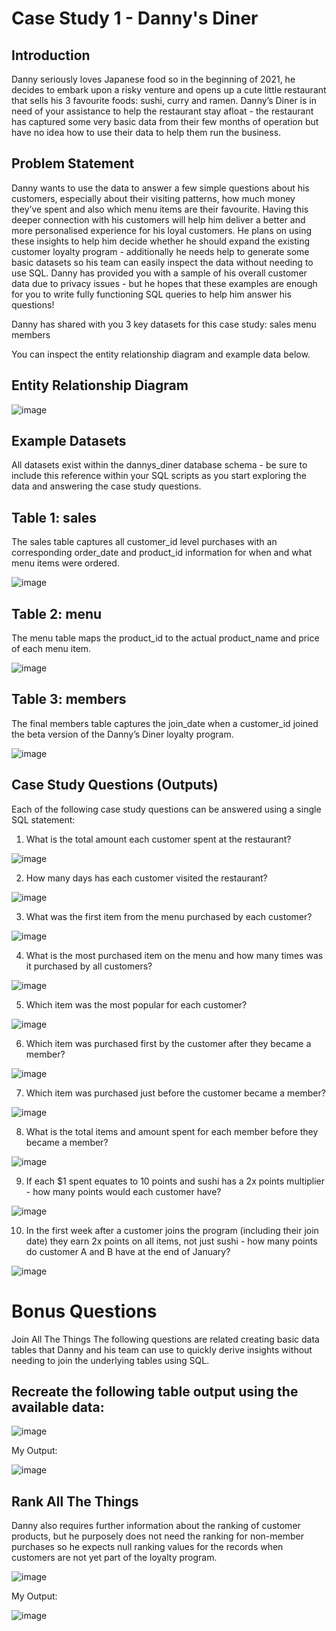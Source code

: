 # Case Study 1 - Danny's Diner

## Introduction
Danny seriously loves Japanese food so in the beginning of 2021, he decides to embark upon a risky venture and opens up a cute little restaurant that sells his 3 favourite foods: sushi, curry and ramen.
Danny’s Diner is in need of your assistance to help the restaurant stay afloat - the restaurant has captured some very basic data from their few months of operation but have no idea how to use their data to help them run the business.

## Problem Statement

Danny wants to use the data to answer a few simple questions about his customers, especially about their visiting patterns, how much money they’ve spent and also which menu items are their favourite. Having this deeper connection with his customers will help him deliver a better and more personalised experience for his loyal customers.
He plans on using these insights to help him decide whether he should expand the existing customer loyalty program - additionally he needs help to generate some basic datasets so his team can easily inspect the data without needing to use SQL.
Danny has provided you with a sample of his overall customer data due to privacy issues - but he hopes that these examples are enough for you to write fully functioning SQL queries to help him answer his questions!


Danny has shared with you 3 key datasets for this case study:
sales
menu
members

You can inspect the entity relationship diagram and example data below.

## Entity Relationship Diagram

![image](https://github.com/Prithak8/8_WEEK_SQL_CHALLENGE/assets/109690999/9bc40c12-5a39-4816-9002-99e86b0908fc)


## Example Datasets
All datasets exist within the dannys_diner database schema - be sure to include this reference within your SQL scripts as you start exploring the data and answering the case study questions.

## Table 1: sales
The sales table captures all customer_id level purchases with an corresponding order_date and product_id information for when and what menu items were ordered.

![image](https://github.com/Prithak8/8_WEEK_SQL_CHALLENGE/assets/109690999/a760b42c-9c91-4031-a257-fe86b1bac21f)

## Table 2: menu
The menu table maps the product_id to the actual product_name and price of each menu item.

![image](https://github.com/Prithak8/8_WEEK_SQL_CHALLENGE/assets/109690999/91dbedb9-c189-4b37-8914-cd5bbf5db04b)

## Table 3: members
The final members table captures the join_date when a customer_id joined the beta version of the Danny’s Diner loyalty program.

![image](https://github.com/Prithak8/8_WEEK_SQL_CHALLENGE/assets/109690999/fcabf68c-d601-4cd6-b119-faff06988f38)

## Case Study Questions   (Outputs)

Each of the following case study questions can be answered using a single SQL statement:

1) What is the total amount each customer spent at the restaurant?

![image](https://github.com/Prithak8/8_WEEK_SQL_CHALLENGE/assets/109690999/4654bc1b-c9cc-4e70-9cd0-3f46f86b5d34)

2) How many days has each customer visited the restaurant?

![image](https://github.com/Prithak8/8_WEEK_SQL_CHALLENGE/assets/109690999/3ab64aa1-ccf4-4e58-9710-201540ae467b)

3) What was the first item from the menu purchased by each customer?

![image](https://github.com/Prithak8/8_WEEK_SQL_CHALLENGE/assets/109690999/700e6de2-699b-466a-94eb-31d6ddacc320)

4) What is the most purchased item on the menu and how many times was it purchased by all customers?

![image](https://github.com/Prithak8/8_WEEK_SQL_CHALLENGE/assets/109690999/24e3a753-7fc1-4ece-bb1d-7eb5364c4e28)

5) Which item was the most popular for each customer?

![image](https://github.com/Prithak8/8_WEEK_SQL_CHALLENGE/assets/109690999/4b3dad0f-3030-4e24-97c1-8c5a7e077ac2)

6) Which item was purchased first by the customer after they became a member?

![image](https://github.com/Prithak8/8_WEEK_SQL_CHALLENGE/assets/109690999/4b08bc21-08f3-4454-b940-dc2532847d9d)

7) Which item was purchased just before the customer became a member?

![image](https://github.com/Prithak8/8_WEEK_SQL_CHALLENGE/assets/109690999/2916f5b5-eb4f-4e76-8ee0-b6416be04be3)

8) What is the total items and amount spent for each member before they became a member?

![image](https://github.com/Prithak8/8_WEEK_SQL_CHALLENGE/assets/109690999/98348564-399c-4bbd-95bf-a16f77d2c10f)

9) If each $1 spent equates to 10 points and sushi has a 2x points multiplier - how many points would each customer have?

![image](https://github.com/Prithak8/8_WEEK_SQL_CHALLENGE/assets/109690999/ec0116fc-b2fb-47d9-ac54-c37c3ae347d5)

10) In the first week after a customer joins the program (including their join date) they earn 2x points on all items, not just sushi - how many points do customer A and B have at the end of January?

![image](https://github.com/Prithak8/8_WEEK_SQL_CHALLENGE/assets/109690999/484c6c87-b510-4e7e-acc4-668ac21c2e18)


# Bonus Questions
Join All The Things
The following questions are related creating basic data tables that Danny and his team can use to quickly derive insights without needing to join the underlying tables using SQL.

## Recreate the following table output using the available data:

![image](https://github.com/Prithak8/8_WEEK_SQL_CHALLENGE/assets/109690999/fab7a38f-22fe-4750-a303-ebe778fbe270)

My Output:

![image](https://github.com/Prithak8/8_WEEK_SQL_CHALLENGE/assets/109690999/7c609ab1-3c90-4308-8671-d4d897778b68)

## Rank All The Things
Danny also requires further information about the ranking of customer products, but he purposely does not need the ranking for non-member purchases so he expects null ranking values for the records when customers are not yet part of the loyalty program.

![image](https://github.com/Prithak8/8_WEEK_SQL_CHALLENGE/assets/109690999/c1f69655-31c6-4127-a963-81f9ae656eff)

My Output:

![image](https://github.com/Prithak8/8_WEEK_SQL_CHALLENGE/assets/109690999/71fddcf1-4813-4823-8011-40105d007dc1)

